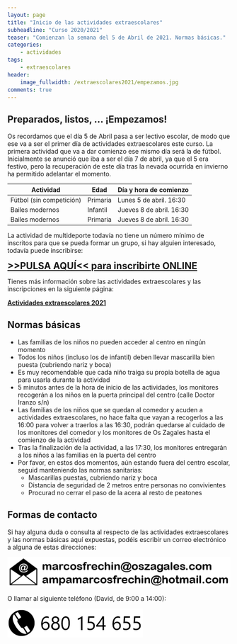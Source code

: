 ```yaml
---
layout: page
title: "Inicio de las actividades extraescolares"
subheadline: "Curso 2020/2021"
teaser: "Comienzan la semana del 5 de Abril de 2021. Normas básicas."
categories:
    - actividades
tags:
    - extraescolares
header:
    image_fullwidth: /extraescolares2021/empezamos.jpg
comments: true
---
```

<!--more-->
<style>
    .high-visibility {
        font-size: 1.5em;
        border: 1px;
        border-radius: 2px;
        text-align: center;
    }
</style>

## Preparados, listos, ... ¡Empezamos!

Os recordamos que el día 5 de Abril pasa a ser lectivo escolar, de modo que ese va a ser el primer día de actividades extraescolares este curso. La primera actividad que va a dar comienzo ese mismo día será la de fútbol. Inicialmente se anunció que iba a ser el día 7 de abril, ya que el 5 era festivo, pero la recuperación de este día tras la nevada ocurrida en invierno ha permitido adelantar el momento.

Actividad | Edad | Día y hora de comienzo
----------|--------|---------
Fútbol (sin competición) | Primaria | Lunes 5 de abril. 16:30
Bailes modernos | Infantil | Jueves 8 de abril. 16:30
Bailes modernos | Primaria | Jueves 8 de abril. 16:30

La actividad de multideporte todavía no tiene un número mínimo de inscritos para que se pueda formar un grupo, si hay alguien interesado, todavía puede inscribirse:

**<a href="https://forms.gle/dDaXVXkTgDt3wMpy9" target="_blank" class="high-visibility">>>PULSA AQUÍ<< para inscribirte ONLINE</a>**

Tienes más información sobre las actividades extraescolares y las inscripciones en la siguiente página:

**[Actividades extraescolares 2021](/actividades/actividades2021/)**

## Normas básicas

- Las familias de los niños no pueden acceder al centro en ningún momento
- Todos los niños (incluso los de infantil) deben llevar mascarilla bien puesta (cubriendo nariz y boca)
- Es muy recomendable que cada niño traiga su propia botella de agua para usarla durante la actividad
- 5 minutos antes de la hora de inicio de las actividades, los monitores recogerán a los niños en la puerta principal del centro (calle Doctor Iranzo s/n)
- Las familias de los niños que se quedan al comedor y acuden a actividades extraescolares, no hace falta que vayan a recogerlos a las 16:00 para volver a traerlos a las 16:30, podrán quedarse al cuidado de los monitores del comedor y los monitores de Os Zagales hasta el comienzo de la actividad
- Tras la finalización de la actividad, a las 17:30, los monitores entregarán a los niños a las familias en la puerta del centro
- Por favor, en estos dos momentos, aún estando fuera del centro escolar, seguid manteniendo las normas sanitarias:
  - Mascarillas puestas, cubriendo nariz y boca
  - Distancia de seguridad de 2 metros entre personas no convivientes
  - Procurad no cerrar el paso de la acera al resto de peatones

## Formas de contacto

Si hay alguna duda o consulta al respecto de las actividades extraescolares y las normas básicas aquí expuestas, podéis escribir un correo electrónico a alguna de estas direcciones:

[![Emails de contacto](/images/emailsExtraescolares.png "Emails de contacto")](mailto:marcosfrechin@oszagales.com)

O llamar al siguiente teléfono (David, de 9:00 a 14:00):

[![Teléfono Os Zagales](/images/tlfOsZagales.png "Teléfono Os Zagales")](tel:+34680154655)
